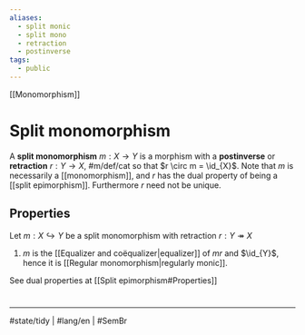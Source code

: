 ```yaml
---
aliases:
  - split monic
  - split mono
  - retraction
  - postinverse
tags:
  - public
---
```

[[Monomorphism]]
# Split monomorphism

A **split monomorphism** $m : X \to Y$ is a morphism with a **postinverse** or **retraction** $r : Y \to X$, #m/def/cat 
so that $r \circ m = \id_{X}$.
Note that $m$ is necessarily a [[monomorphism]], 
and $r$ has the dual property of being a [[split epimorphism]].
Furthermore $r$ need not be unique.

## Properties

Let $m : X \hookrightarrow Y$ be a split monomorphism with retraction $r :  Y \twoheadrightarrow X$

1. $m$ is the [[Equalizer and coëqualizer|equalizer]] of $mr$ and $\id_{Y}$, hence it is [[Regular monomorphism|regularly monic]].

See dual properties at [[Split epimorphism#Properties]]

#
---
#state/tidy | #lang/en | #SemBr
